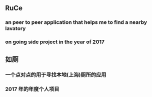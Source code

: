 ## RuCe
### an peer to peer application that helps me to find a nearby lavatory
### on going side project in the year of 2017

## 如厕
### 一个点对点的用于寻找本地(上海)厕所的应用
### 2017 年的年度个人项目
